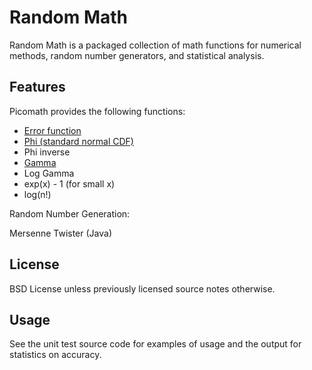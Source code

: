 Random Math
============

Random Math is a packaged collection of math functions for numerical methods,
random number generators, and statistical analysis. 


Features
--------

Picomath provides the following functions:

- [Error function](http://en.wikipedia.org/wiki/Error_function)
- [Phi (standard normal CDF)](http://en.wikipedia.org/wiki/Cumulative_distribution_function)
- Phi inverse
- [Gamma](http://en.wikipedia.org/wiki/Gamma_function)
- Log Gamma
- exp(x) - 1 (for small x)
- log(n!)

Random Number Generation:

Mersenne Twister (Java)



License
-------

BSD License unless previously licensed source notes otherwise.


Usage
-----

See the unit test source code for examples of usage and the output for
statistics on accuracy.

